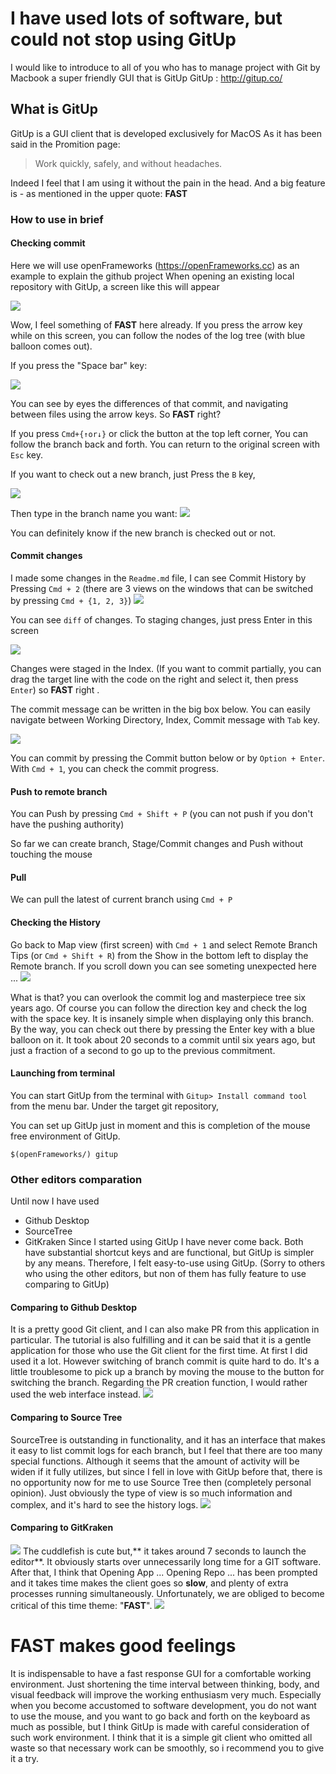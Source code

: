 # I have used lots of software, but could not stop using GitUp
I would like to introduce to all of you who has to manage project with Git by Macbook a super friendly GUI that is GitUp
GitUp : http://gitup.co/

## What is GitUp
GitUp is a GUI client that is developed exclusively for MacOS
As it has been said in the Promition page:
> Work quickly, safely, and without headaches.
> 
Indeed I feel that I am using it without the pain in the head. And a big feature is - as mentioned in the upper quote: **FAST**

### How to use in brief

#### Checking commit
Here we will use openFrameworks (https://openFrameworks.cc) as an example to explain the github project
When opening an existing local repository with GitUp,  a screen like this will  appear

![](https://images.viblo.asia/461c7ba1-b0c8-4262-814d-7be945027012.png)

Wow, I feel something of **FAST** here  already. If you press the arrow key while on this screen, you can follow the nodes of the log tree (with blue balloon comes out).

If you press the "Space bar" key:

![](https://images.viblo.asia/c9d78883-1ec3-4afd-b905-cc1ea7c3f1ad.png)

You can see by eyes the differences of that commit, and navigating between files using the arrow keys. So **FAST**  right?

If you press `Cmd+{↑or↓}` or click the button at the top left corner, You can follow the branch back and forth. You can return to the original screen with `Esc` key.

If you want to check out a new branch, just Press the `B` key,

![](https://images.viblo.asia/0ca234ee-318f-4892-b6a1-0ad644c83dad.png)

Then type in the branch name you want:
![](https://images.viblo.asia/9f89ed0d-ee11-462d-aebd-c9cdce5771bf.png)

You can definitely know if the new branch is checked out or not.

#### Commit changes
I made some changes in the `Readme.md` file, 
I can see Commit History by Pressing `Cmd + 2` (there are 3 views on the windows that can be switched by pressing `Cmd + {1, 2, 3}`)
![](https://images.viblo.asia/c1339b52-322c-4211-8cb8-b6e08b950d8d.png)

You can see `diff` of changes. To staging changes, just press Enter in this screen

![](https://images.viblo.asia/6c650e2e-f9f3-44bb-b9af-5015782d406b.png)

Changes were staged in the Index. (If you want to commit partially, you can drag the target line with the code on the right and select it, then press `Enter`) so **FAST** right .

The commit message can be written in the big box below. You can easily navigate between Working Directory, Index, Commit message with `Tab` key.

![](https://images.viblo.asia/9f20f54d-d337-43ec-9072-18bb09ace38c.png)

You can commit by pressing the Commit button below or by `Option + Enter`. With `Cmd + 1`, you can check the commit progress.

#### Push to remote branch
You can Push by pressing `Cmd + Shift + P` (you can not push if you don't have the pushing authority)

So far we can create branch, Stage/Commit changes and Push without touching the mouse

#### Pull
We can pull the latest of current branch using `Cmd + P`

#### Checking the History
Go back to Map view (first screen) with `Cmd + 1` and select Remote Branch Tips (or `Cmd + Shift + R`) from the Show in the bottom left to display the Remote branch.
If you scroll down you can see someting unexpected here ...
![](https://images.viblo.asia/351879be-dcff-4dad-8cf3-f2e452e9cf2d.png)

What is that? you can overlook the commit log and masterpiece tree six years ago. Of course you can follow the direction key and check the log with the space key. It is insanely simple when displaying only this branch. By the way, you can check out there by pressing the Enter key with a blue balloon on it. It took about 20 seconds to a commit until six years ago, but just a fraction of a second to go up to the previous commitment.

#### Launching from terminal 
You can start GitUp from the terminal with `Gitup> Install command tool` from the menu bar. Under the target git repository,

You can set up GitUp just in moment and this is completion of the mouse free environment of GitUp.

```
$(openFrameworks/) gitup
```

### Other editors comparation 
Until now I have used 

* Github Desktop
* SourceTree
* GitKraken
Since I started using GitUp I have never come back. Both have substantial shortcut keys and are functional, but GitUp is simpler by any means. Therefore, I felt easy-to-use using GitUp. (Sorry to others who using the other editors, but non of them has fully feature to use comparing to GitUp)

#### Comparing to Github Desktop 
It is a pretty good Git client, and I can also make PR from this application in particular. The tutorial is also fulfilling and it can be said that it is a gentle application for those who use the Git client for the first time. At first I did used it a lot. However switching of branch commit is quite hard to do. It's a little troublesome to pick up a branch by moving the mouse to the button for switching the branch. Regarding the PR creation function, I would rather used the web interface instead.
![](https://images.viblo.asia/21083576-f8c5-43d9-82cd-808778de288d.png)

#### Comparing to Source Tree
SourceTree is outstanding in functionality, and it has an interface that makes it easy to list commit logs for each branch, but I feel that there are too many special functions. Although it seems that the amount of activity will be widen if it fully utilizes, but since I fell in love with GitUp before that, there is no opportunity now for me to use Source Tree then (completely personal opinion). Just obviously the type of view is so much information and complex, and it's hard to see the history logs.
![](https://images.viblo.asia/42d0836c-3791-4787-bebf-9ad3a40bf1a2.png)

#### Comparing to GitKraken
![](https://images.viblo.asia/21025595-0128-4236-b89b-a92b309378be.png)
The cuddlefish is cute but,** it takes around 7 seconds to launch the editor**. It obviously starts over unnecessarily long time for a GIT software. After that, I think that Opening App ... Opening Repo ... has been prompted and it takes time makes the client goes so **slow**, and plenty of extra processes running simultaneously. Unfortunately, we are obliged to become critical of this time theme: "**FAST**".
![](https://images.viblo.asia/cc2bcb6a-8816-47f6-a362-18955d8714bf.png)

# FAST makes good feelings
It is indispensable to have a fast response GUI for a comfortable working environment. Just shortening the time interval between thinking, body, and visual feedback will improve the working enthusiasm very much. Especially when you become accustomed to software development, you do not want to use the mouse, and you want to go back and forth on the keyboard as much as possible, but I think GitUp is made with careful consideration of such work environment. I think that it is a simple git client who omitted all waste so that necessary work can be smoothly, so i recommend you to give it a  try.